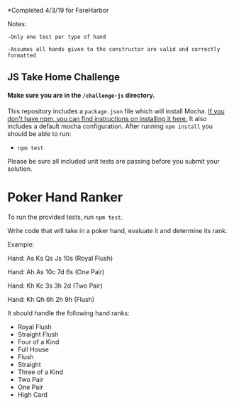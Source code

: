  *Completed 4/3/19 for FareHarbor
 
 Notes: 
  
    -Only one test per type of hand
    
    -Assumes all hands given to the constructor are valid and correctly formatted

<h2>JS Take Home Challenge</h2>

#### Make sure you are in the `/challenge-js` directory.

This repository includes a `package.json` file which will install Mocha. [If you don't have npm, you can find instructions on installing it here.](https://www.npmjs.com/get-npm) It also includes a default mocha configuration. After running `npm install` you should be able to run:

- `npm test`

Please be sure all included unit tests are passing before you submit your solution.

# Poker Hand Ranker
To run the provided tests, run `npm test`.

Write code that will take in a poker hand, evaluate it and determine its
rank.

Example:

Hand: As Ks Qs Js 10s (Royal Flush)

Hand: Ah As 10c 7d 6s (One Pair)

Hand: Kh Kc 3s 3h 2d (Two Pair)

Hand: Kh Qh 6h 2h 9h (Flush)

It should handle the following hand ranks:
* Royal Flush
* Straight Flush
* Four of a Kind
* Full House
* Flush
* Straight
* Three of a Kind
* Two Pair
* One Pair
* High Card

